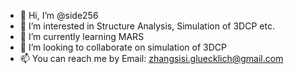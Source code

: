 - 👋 Hi, I’m @side256
- 👀 I’m interested in Structure Analysis, Simulation of 3DCP etc.
- 🌱 I’m currently learning MARS
- 💞️ I’m looking to collaborate on simulation of 3DCP
- 📫 You can reach me by Email: zhangsisi.gluecklich@gmail.com

<!---
side256/side256 is a ✨ special ✨ repository because its `README.md` (this file) appears on your GitHub profile.
You can click the Preview link to take a look at your changes.
--->
